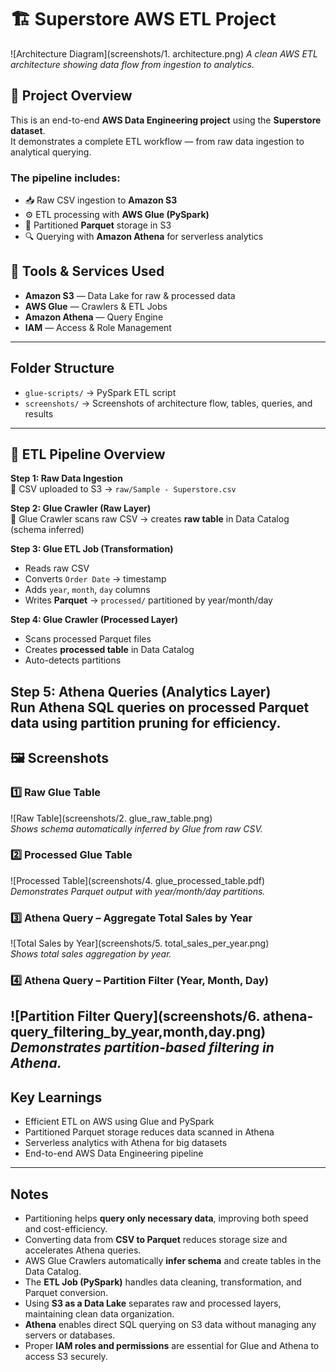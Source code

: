 # 🏗️ Superstore AWS ETL Project

![Architecture Diagram](screenshots/1. architecture.png)
*A clean AWS ETL architecture showing data flow from ingestion to analytics.*

## 🚀 Project Overview

This is an end-to-end **AWS Data Engineering project** using the **Superstore dataset**.  
It demonstrates a complete ETL workflow — from raw data ingestion to analytical querying.

### The pipeline includes:
- 📥 Raw CSV ingestion to **Amazon S3**
- ⚙️ ETL processing with **AWS Glue (PySpark)**
- 🧩 Partitioned **Parquet** storage in S3
- 🔍 Querying with **Amazon Athena** for serverless analytics

## 🧰 Tools & Services Used
- **Amazon S3** — Data Lake for raw & processed data  
- **AWS Glue** — Crawlers & ETL Jobs  
- **Amazon Athena** — Query Engine  
- **IAM** — Access & Role Management    

---

## Folder Structure

- `glue-scripts/` → PySpark ETL script  
- `screenshots/` → Screenshots of architecture flow, tables, queries, and results  

---

## 🔄 ETL Pipeline Overview

**Step 1: Raw Data Ingestion**  
📄 CSV uploaded to S3 → `raw/Sample - Superstore.csv`

**Step 2: Glue Crawler (Raw Layer)**  
🧠 Glue Crawler scans raw CSV → creates **raw table** in Data Catalog (schema inferred)

**Step 3: Glue ETL Job (Transformation)**  
- Reads raw CSV  
- Converts `Order Date` → timestamp  
- Adds `year`, `month`, `day` columns  
- Writes **Parquet** → `processed/` partitioned by year/month/day  

**Step 4: Glue Crawler (Processed Layer)**  
- Scans processed Parquet files  
- Creates **processed table** in Data Catalog  
- Auto-detects partitions  

**Step 5: Athena Queries (Analytics Layer)**  
Run Athena SQL queries on processed Parquet data using **partition pruning** for efficiency.
---

## 🖼️ Screenshots

### 1️⃣ Raw Glue Table  
![Raw Table](screenshots/2. glue_raw_table.png)  
*Shows schema automatically inferred by Glue from raw CSV.*

### 2️⃣ Processed Glue Table  
![Processed Table](screenshots/4. glue_processed_table.pdf)  
*Demonstrates Parquet output with year/month/day partitions.*

### 3️⃣ Athena Query – Aggregate Total Sales by Year  
![Total Sales by Year](screenshots/5. total_sales_per_year.png)  
*Shows total sales aggregation by year.*

### 4️⃣ Athena Query – Partition Filter (Year, Month, Day)  
![Partition Filter Query](screenshots/6. athena-query_filtering_by_year,month,day.png)  
*Demonstrates partition-based filtering in Athena.*
---

## Key Learnings
- Efficient ETL on AWS using Glue and PySpark  
- Partitioned Parquet storage reduces data scanned in Athena  
- Serverless analytics with Athena for big datasets  
- End-to-end AWS Data Engineering pipeline  

---

## Notes

- Partitioning helps **query only necessary data**, improving both speed and cost-efficiency.  
- Converting data from **CSV to Parquet** reduces storage size and accelerates Athena queries.  
- AWS Glue Crawlers automatically **infer schema** and create tables in the Data Catalog.  
- The **ETL Job (PySpark)** handles data cleaning, transformation, and Parquet conversion.  
- Using **S3 as a Data Lake** separates raw and processed layers, maintaining clean data organization.  
- **Athena** enables direct SQL querying on S3 data without managing any servers or databases.  
- Proper **IAM roles and permissions** are essential for Glue and Athena to access S3 securely.